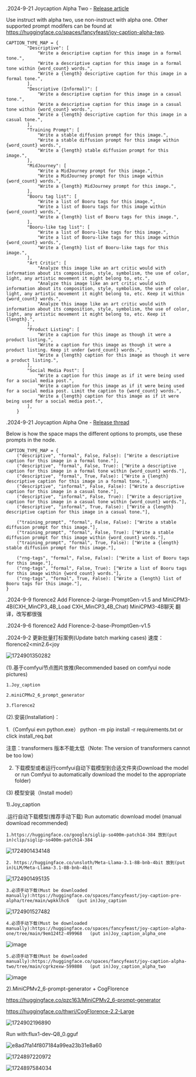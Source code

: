 .2024-9-21 Joycaption Alpha Two - [Release article](https://civitai.com/articles/7697/joycaption-alpha-two-release)

Use instruct with alpha two, use non-instruct with alpha one. Other supported prompt modifers can be found at https://huggingface.co/spaces/fancyfeast/joy-caption-alpha-two.

```
CAPTION_TYPE_MAP = {
        "Descriptive": [
            "Write a descriptive caption for this image in a formal tone.",
            "Write a descriptive caption for this image in a formal tone within {word_count} words.",
            "Write a {length} descriptive caption for this image in a formal tone.",
        ],
        "Descriptive (Informal)": [
            "Write a descriptive caption for this image in a casual tone.",
            "Write a descriptive caption for this image in a casual tone within {word_count} words.",
            "Write a {length} descriptive caption for this image in a casual tone.",
        ],
        "Training Prompt": [
            "Write a stable diffusion prompt for this image.",
            "Write a stable diffusion prompt for this image within {word_count} words.",
            "Write a {length} stable diffusion prompt for this image.",
        ],
        "MidJourney": [
            "Write a MidJourney prompt for this image.",
            "Write a MidJourney prompt for this image within {word_count} words.",
            "Write a {length} MidJourney prompt for this image.",
        ],
        "Booru tag list": [
            "Write a list of Booru tags for this image.",
            "Write a list of Booru tags for this image within {word_count} words.",
            "Write a {length} list of Booru tags for this image.",
        ],
        "Booru-like tag list": [
            "Write a list of Booru-like tags for this image.",
            "Write a list of Booru-like tags for this image within {word_count} words.",
            "Write a {length} list of Booru-like tags for this image.",
        ],
        "Art Critic": [
            "Analyze this image like an art critic would with information about its composition, style, symbolism, the use of color, light, any artistic movement it might belong to, etc.",
            "Analyze this image like an art critic would with information about its composition, style, symbolism, the use of color, light, any artistic movement it might belong to, etc. Keep it within {word_count} words.",
            "Analyze this image like an art critic would with information about its composition, style, symbolism, the use of color, light, any artistic movement it might belong to, etc. Keep it {length}.",
        ],
        "Product Listing": [
            "Write a caption for this image as though it were a product listing.",
            "Write a caption for this image as though it were a product listing. Keep it under {word_count} words.",
            "Write a {length} caption for this image as though it were a product listing.",
        ],
        "Social Media Post": [
            "Write a caption for this image as if it were being used for a social media post.",
            "Write a caption for this image as if it were being used for a social media post. Limit the caption to {word_count} words.",
            "Write a {length} caption for this image as if it were being used for a social media post.",
        ],
    }
```

.2024-9-21 Joycaption Alpha One - [Release thread](https://www.reddit.com/r/StableDiffusion/comments/1fm9pxa/joycaption_free_open_uncensored_vlm_alpha_one/)

Below is how the space maps the different options to prompts, use these prompts in the node.
```
CAPTION_TYPE_MAP = {
	("descriptive", "formal", False, False): ["Write a descriptive caption for this image in a formal tone."],
	("descriptive", "formal", False, True): ["Write a descriptive caption for this image in a formal tone within {word_count} words."],
	("descriptive", "formal", True, False): ["Write a {length} descriptive caption for this image in a formal tone."],
	("descriptive", "informal", False, False): ["Write a descriptive caption for this image in a casual tone."],
	("descriptive", "informal", False, True): ["Write a descriptive caption for this image in a casual tone within {word_count} words."],
	("descriptive", "informal", True, False): ["Write a {length} descriptive caption for this image in a casual tone."],

	("training_prompt", "formal", False, False): ["Write a stable diffusion prompt for this image."],
	("training_prompt", "formal", False, True): ["Write a stable diffusion prompt for this image within {word_count} words."],
	("training_prompt", "formal", True, False): ["Write a {length} stable diffusion prompt for this image."],

	("rng-tags", "formal", False, False): ["Write a list of Booru tags for this image."],
	("rng-tags", "formal", False, True): ["Write a list of Booru tags for this image within {word_count} words."],
	("rng-tags", "formal", True, False): ["Write a {length} list of Booru tags for this image."],
}
```

.2024-9-9 florence2 Add Florence-2-large-PromptGen-v1.5 and MiniCPM3-4B(CXH_MinCP3_4B_Load CXH_MinCP3_4B_Chat) 
    MiniCPM3-4B聊天 翻译，改写都很强

.2024-9-6 florence2 Add Florence-2-base-PromptGen-v1.5 

.2024-9-2 更新批量打标案例(Update batch marking cases) 速度：florence2<min2.6<joy

![1724901350282](https://github.com/user-attachments/assets/c9d9cd10-fbd6-4aeb-91b6-f2740c3998cc)

(1).基于comfyui节点图片放推(Recommended based on comfyui node pictures)

    1.Joy_caption

    2.miniCPMv2_6_prompt_generator

    3.florence2

(2).安装(Installation)：

  1.（Comfyui evn python.exe） python -m pip install -r requirements.txt or click install_req.bat

  注意：transformers 版本不能太低（Note: The version of transformers cannot be too low）

  2. 下载模型或者运行comfyui自动下载模型到合适文件夹(Download the model or run Comfyui to automatically download the model to the appropriate folder)

(3) 模型安装（Install model）

   1).Joy_caption

   .运行自动下载模型(推荐手动下载) Run automatic download model (manual download recommended)
   
    1.https://huggingface.co/google/siglip-so400m-patch14-384 放到(put in)clip/siglip-so400m-patch14-384
      
![1724901434148](https://github.com/user-attachments/assets/12ad9627-e121-4bc8-98cc-313fa491bde4)

    
    2. https://huggingface.co/unsloth/Meta-Llama-3.1-8B-bnb-4bit 放到(put in)LLM/Meta-Llama-3.1-8B-bnb-4bit
      
![1724901495135](https://github.com/user-attachments/assets/3cac31a7-8150-4d78-96d1-8aa3198fe572)


    3.必须手动下载(Must be downloaded manually):https://huggingface.co/spaces/fancyfeast/joy-caption-pre-alpha/tree/main/wpkklhc6   (put in)Joy_caption 

![1724901527482](https://github.com/user-attachments/assets/e8ec1be6-a96c-4e73-9422-7bcdafb8f1d4)

    4.必须手动下载(Must be downloaded manually):https://huggingface.co/spaces/fancyfeast/joy-caption-alpha-one/tree/main/9em124t2-499968   (put in)Joy_caption_alpha_one 

![image](https://github.com/user-attachments/assets/29848e4b-a573-4ba4-aa99-890f8073d6be)

    5.必须手动下载(Must be downloaded manually):https://huggingface.co/spaces/fancyfeast/joy-caption-alpha-two/tree/main/cgrkzexw-599808   (put in)Joy_caption_alpha_two

![image](https://github.com/user-attachments/assets/8a7937dd-d58e-46ef-90bd-5213ab970a3c)


 2).MiniCPMv2_6-prompt-generator + CogFlorence
 
 https://huggingface.co/pzc163/MiniCPMv2_6-prompt-generator
 
 https://huggingface.co/thwri/CogFlorence-2.2-Large
 
 ![1724902196890](https://github.com/user-attachments/assets/22373c22-8083-4b3f-af10-774d86560f16)

 Run with:flux1-dev-Q8_0.gguf

 ![e8ad7fa14f807184a99ea23b31e8a60](https://github.com/user-attachments/assets/178ee440-919e-4b28-b1bd-c2c1e2e0ceb4)

 ![1724897220972](https://github.com/user-attachments/assets/ac3c072d-dccc-4f29-bcbd-45c7945407be)

 ![1724897584034](https://github.com/user-attachments/assets/584adc69-3e0d-4cb9-8392-0fe337dc34a2)








